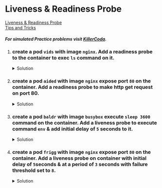 # Liveness & Readiness Probe

[Liveness & Readiness Probe](https://kubernetes.io/docs/concepts/configuration/liveness-readiness-startup-probes/)
</br>
[Tips and Tricks](https://github.com/atul-ram/killercoda-scenarios/blob/master/tips_and_tricks.md)

##### For simulated Practice problems visit [KillerCoda](https://killercoda.com/amitk).

1.  ### create a pod `vids` with image `nginx`. Add a readiness probe to the container to exec `ls` command on it. 
    <details><summary>Solution</summary>
      <p>
      ```bash
      # generate pod yaml
      k run vids --image=nginx --dry-run=client -o yaml > pod.yaml

      # update metadata of pod yaml
      apiVersion: v1
      kind: Pod
      metadata:
        creationTimestamp: null
        labels:
          run: vids
        name: vids
      spec:
        containers:
        - image: nginx
          name: vids
          readinessProbe:
            exec:
              command:
                - ls
          resources: {}
        dnsPolicy: ClusterFirst
        restartPolicy: Always
      status: {}
      ```
      </p>
    </details>

1.  ### create a pod `aided` with image `nginx` expose port `80` on the container. Add a readiness probe to make http get request on port 80. 
    <details><summary>Solution</summary>
      <p>
      ```bash
      # generate pod yaml
      k run aided --image=nginx --dry-run=client -o yaml

      # update metadata of pod yaml
      apiVersion: v1
      kind: Pod
      metadata:
        creationTimestamp: null
        labels:
          run: aided
        name: aided
      spec:
        containers:
        - image: nginx
          name: aided
          ports:
            - containerPort: 80
          readinessProbe:
            httpGet:
              path: /
              port: 80
          resources: {}
        dnsPolicy: ClusterFirst
        restartPolicy: Always
      status: {}
      ```
      </p>
    </details>

1.  ### create a pod `baldr` with image `busybox` execute `sleep 3600` command on the container. Add a liveness probe to execute command `env` & add initial delay of `5` seconds to it.
    <details><summary>Solution</summary>
      <p>
      ```bash
      # generate pod yaml
      k run baldr --image=busybox --dry-run=client -o yaml > pod.yaml

      # update metadata of pod yaml
      apiVersion: v1
      kind: Pod
      metadata:
        creationTimestamp: null
        labels:
          run: baldr
        name: baldr
      spec:
        containers:
        - image: busybox
          name: baldr
          command: ["sh","-c","sleep 3600"]
          livenessProbe:
            exec:
              command:
                - env
            initialDelaySeconds: 5
          resources: {}
        dnsPolicy: ClusterFirst
        restartPolicy: Always
      status: {}
      ```
      </p>
    </details>

1.  ### create a pod `frigg` with image `nginx` expose port `80` on the container. Add a liveness probe on container with initial delay of `5`seconds & at a period of `3` seconds with failure threshold set to `8`. 
    <details><summary>Solution</summary>
      <p>
      ```bash
      # generate pod yaml
      k run frigg --image=nginx --dry-run=client -o yaml > pod.yaml

      # update metadata of pod yaml
      apiVersion: v1
      kind: Pod
      metadata:
        creationTimestamp: null
        labels:
          run: frigg
        name: frigg
      spec:
        containers:
        - image: nginx
          name: frigg
          ports:
            - containerPort: 80
          livenessProbe:
            httpGet:
              path: /
              port: 80
            initialDelaySeconds: 5
            periodSeconds: 3
            failureThreshold: 8
          resources: {}
        dnsPolicy: ClusterFirst
        restartPolicy: Always
      status: {}
      ```
      </p>
    </details>